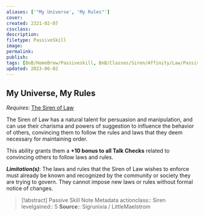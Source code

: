 ```yaml
---
aliases: ['"My Universe', 'My Rules"']
cover: 
created: 2321-02-07
cssclass: 
description: 
filetype: PassiveSkill
image: 
permalink: 
publish: 
tags: [BnB/HomeBrew/Passiveskill, BnB/Classes/Siren/Affinity/Law/PassiveSkill]
updated: 2023-06-02
---
```


## My Universe, My Rules

*Requires*: [The Siren of Law](Github/Bunkers%20and%20Badasses/Sourcebook/Creating%20a%20Vault%20Hunter/The%20Classes/Siren%20of%20Law/Siren%20of%20Law.md)

The Siren of Law has a natural talent for persuasion and manipulation, and can use their charisma and powers of suggestion to influence the behavior of others, convincing them to follow the rules and laws that they deem necessary for maintaining order.

This ability grants them a **+10 bonus to all Talk Checks** related to convincing others to follow laws and rules.

***Limitation(s)***: The laws and rules that the Siren of Law wishes to enforce must already be known and recognized by the community or society they are trying to govern. They cannot impose new laws or rules without formal notice of changes.

>[!abstract] Passive Skill Note Metadata
> actionclass:: Siren
> levelgained:: 5
> **Source**:: Sigrunixia / LittleMaelstrom
